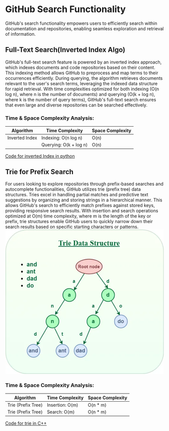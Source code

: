 # GitHub Search Functionality

GitHub's search functionality empowers users to efficiently search within documentation and repositories, enabling seamless exploration and retrieval of information.

## Full-Text Search(Inverted Index Algo)
GitHub's full-text search feature is powered by an inverted index approach, which indexes documents and code repositories based on their content. This indexing method allows GitHub to preprocess and map terms to their occurrences efficiently. During querying, the algorithm retrieves documents relevant to the user's search terms, leveraging the indexed data structure for rapid retrieval. With time complexities optimized for both indexing (O(n log n), where n is the number of documents) and querying (O(k + log n), where k is the number of query terms), GitHub's full-text search ensures that even large and diverse repositories can be searched effectively.

### Time & Space Complexity Analysis:

| Algorithm        | Time Complexity             | Space Complexity         |
|------------------|-----------------------------|--------------------------|
| Inverted Index   | Indexing: O(n log n) | O(n)|
|                  | Querying: O(k + log n)  |O(n)|

[Code for inverted Index in python](../codes/inverted_index.py)

## Trie for Prefix Search

For users looking to explore repositories through prefix-based searches and autocomplete functionalities, GitHub utilizes trie (prefix tree) data structures. Tries excel in handling partial matches and predictive text suggestions by organizing and storing strings in a hierarchical manner. This allows GitHub's search to efficiently match prefixes against stored keys, providing responsive search results. With insertion and search operations optimized at O(m) time complexity, where m is the length of the key or prefix, trie structures enable GitHub users to quickly narrow down their search results based on specific starting characters or patterns.
![](./Images/trie.webp)

### Time & Space Complexity Analysis:

| Algorithm        | Time Complexity             | Space Complexity         |
|------------------|-----------------------------|--------------------------|
| Trie (Prefix Tree)| Insertion: O(m)    | O(n * m)  |
|Trie (Prefix Tree)| Search: O(m)    |    O(n * m)  |

[Code for trie in C++](../codes/prefix_tree.cpp)